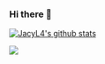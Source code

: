 ### Hi there 👋

[![JacyL4's github stats](https://github-readme-stats.vercel.app/api?username=jacyl4)](https://github.com/anuraghazra/github-readme-stats)

<img src="https://github-readme-stats.vercel.app/api/top-langs/?username=jacyl4&layout=compact&hide_border=true&title_color=a0a9af">

<!--
**jacyl4/jacyl4** is a ✨ _special_ ✨ repository because its `README.md` (this file) appears on your GitHub profile.

Here are some ideas to get you started:

- 🔭 I’m currently working on ...
- 🌱 I’m currently learning ...
- 👯 I’m looking to collaborate on ...
- 🤔 I’m looking for help with ...
- 💬 Ask me about ...
- 📫 How to reach me: ...
- 😄 Pronouns: ...
- ⚡ Fun fact: ...
-->

